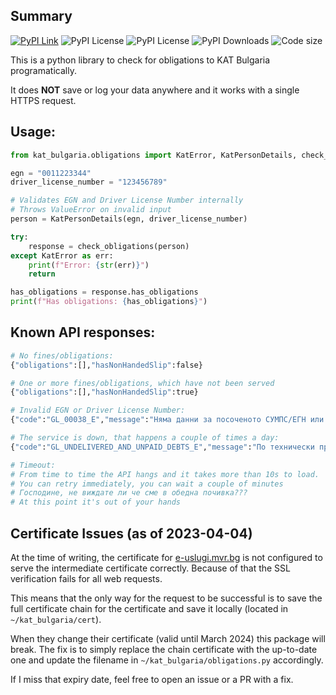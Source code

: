 ## Summary

[![PyPI Link](https://img.shields.io/pypi/v/kat_bulgaria?style=flat-square)](https://pypi.org/project/kat-bulgaria/)
![PyPI License](https://img.shields.io/github/last-commit/nedevski/py_kat_bulgaria?style=flat-square)
![PyPI License](https://img.shields.io/pypi/l/kat_bulgaria?style=flat-square)
![PyPI Downloads](https://img.shields.io/pypi/dm/kat_bulgaria?style=flat-square)
![Code size](https://img.shields.io/github/languages/code-size/nedevski/py_kat_bulgaria?style=flat-square)

This is a python library to check for obligations to KAT Bulgaria programatically.

It does **NOT** save or log your data anywhere and it works with a single HTTPS request.

## Usage:
```python
from kat_bulgaria.obligations import KatError, KatPersonDetails, check_obligations

egn = "0011223344"
driver_license_number = "123456789"

# Validates EGN and Driver License Number internally
# Throws ValueError on invalid input
person = KatPersonDetails(egn, driver_license_number)

try:
    response = check_obligations(person)
except KatError as err:
    print(f"Error: {str(err)}")
    return

has_obligations = response.has_obligations
print(f"Has obligations: {has_obligations}")
```

## Known API responses:


```python
# No fines/obligations:
{"obligations":[],"hasNonHandedSlip":false}

# One or more fines/obligations, which have not been served
{"obligations":[],"hasNonHandedSlip":true}

# Invalid EGN or Driver License Number:
{"code":"GL_00038_E","message":"Няма данни за посоченото СУМПС/ЕГН или не се намира съответствие за издадено СУМПС на лице с посочения ЕГН/ЛНЧ"}

# The service is down, that happens a couple of times a day:
{"code":"GL_UNDELIVERED_AND_UNPAID_DEBTS_E","message":"По технически причини към момента не може да бъде извършена справка за невръчени и неплатени НП и/или електронни фишове по Закона за движението по пътищата и/или по Кодекса за застраховането."}

# Timeout:
# From time to time the API hangs and it takes more than 10s to load.
# You can retry immediately, you can wait a couple of minutes
# Господине, не виждате ли че сме в обедна почивка???
# At this point it's out of your hands
```

## Certificate Issues (as of 2023-04-04)

At the time of writing, the certificate for [e-uslugi.mvr.bg](e-uslugi.mvr.bg) is not configured to serve the intermediate certificate correctly. Because of that the SSL verification fails for all web requests.

This means that the only way for the request to be successful is to save the full certificate chain for the certificate and save it locally (located in `~/kat_bulgaria/cert`).

When they change their certificate (valid until March 2024) this package will break. The fix is to simply replace the chain certificate with the up-to-date one and update the filename in `~/kat_bulgaria/obligations.py` accordingly.

If I miss that expiry date, feel free to open an issue or a PR with a fix.
